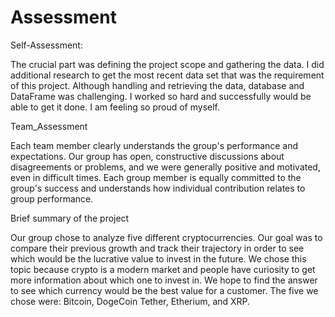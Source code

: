 # Assessment

Self-Assessment:
    
  The crucial part was defining the project scope and gathering the data. 
  I did additional research to get the most recent data  set that was the requirement of this project.
  Although handling and retrieving the data, database and DataFrame was challenging. 
  I worked so hard and successfully would be able to get it done. I am feeling so proud of myself.

Team_Assessment
                         
  Each team member clearly understands the group's performance and expectations.
  Our group has open, constructive discussions about disagreements or problems, and we were generally positive and motivated, even in difficult times.
  Each group member is equally committed to the group's success and understands how individual contribution relates to group performance. 

Brief summary of the project

Our group chose to analyze five different cryptocurrencies. 
Our goal  was  to compare their previous growth and track their trajectory in order to see which would be the lucrative value to invest in the future.
We chose  this topic because crypto is a modern market and people have curiosity to get more information about which one to invest in.
We hope to find the answer to see which currency would be the best value for a customer. 
The five we chose were: Bitcoin, DogeCoin Tether, Etherium, and XRP.

